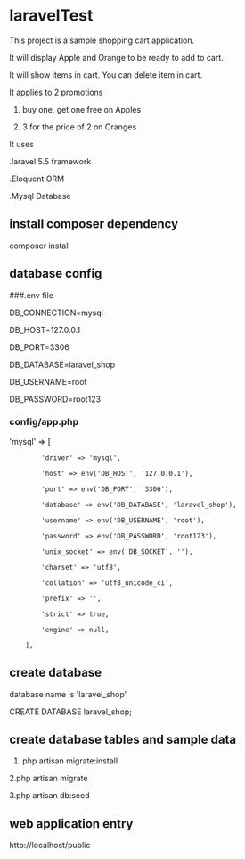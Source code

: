 # laravelTest
This project is a sample shopping cart application.

It will display Apple and Orange to be ready to add to cart.

It will show items in cart. You can delete item in cart.

It applies to 2 promotions

  1. buy one, get one free on Apples

  2. 3 for the price of 2 on Oranges

It uses 

  .laravel 5.5 framework 
  
  .Eloquent ORM
  
  .Mysql Database

## install composer dependency

composer install  

## database config
  ###.env file 
  
DB_CONNECTION=mysql

DB_HOST=127.0.0.1

DB_PORT=3306

DB_DATABASE=laravel_shop

DB_USERNAME=root

DB_PASSWORD=root123

  ### config/app.php
'mysql' => [

            'driver' => 'mysql',
            
            'host' => env('DB_HOST', '127.0.0.1'),
            
            'port' => env('DB_PORT', '3306'),
            
            'database' => env('DB_DATABASE', 'laravel_shop'),
            
            'username' => env('DB_USERNAME', 'root'),
            
            'password' => env('DB_PASSWORD', 'root123'),
            
            'unix_socket' => env('DB_SOCKET', ''),
            
            'charset' => 'utf8',
            
            'collation' => 'utf8_unicode_ci',
            
            'prefix' => '',
            
            'strict' => true,
            
            'engine' => null,
            
        ],

## create database
  database name is 'laravel_shop'
  
  CREATE DATABASE laravel_shop;

## create database tables and sample data

  1. php artisan migrate:install
  
  2.php artisan migrate
  
  3.php artisan db:seed
  
## web application entry

http://localhost/public





